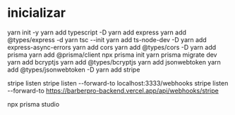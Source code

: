 # inicializar
yarn init -y
yarn add typescript -D
yarn add express
yarn add @types/express -d
yarn tsc --init
yarn add ts-node-dev -D
yarn add express-async-errors
yarn add cors
yarn add @types/cors -D
yarn add prisma
yarn add @prisma/client
npx prisma init
yarn prisma migrate dev
yarn add bcryptjs
yarn add @types/bcryptjs
yarn add jsonwebtoken
yarn add @types/jsonwebtoken -D
yarn add stripe

<!-- endpointSecret -->
stripe listen
stripe listen --forward-to localhost:3333/webhooks
stripe listen --forward-to https://barberpro-backend.vercel.app/api/webhooks/stripe

npx prisma studio